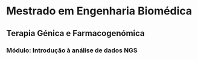 #  Mestrado em Engenharia Biomédica
## Terapia Génica e Farmacogenómica
### Módulo: Introdução à análise de dados NGS
